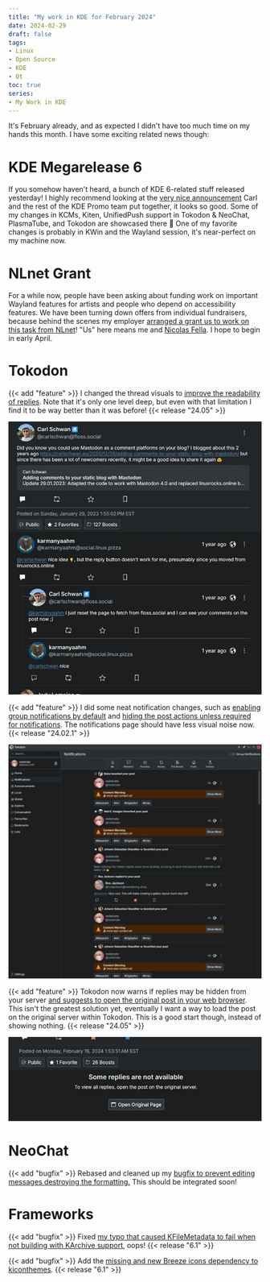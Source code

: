 ```yaml
---
title: "My work in KDE for February 2024"
date: 2024-02-29
draft: false
tags:
- Linux
- Open Source
- KDE
- Qt
toc: true
series:
- My Work in KDE
---
```


It's February already, and as expected I didn't have too much time on my hands this month. I have some exciting related news though:

# KDE Megarelease 6

If you somehow haven't heard, a bunch of KDE 6-related stuff released yesterday! I highly recommend looking at the [very nice announcement](https://kde.org/announcements/megarelease/6/) Carl and the rest of the KDE Promo team put together, it looks so good. Some of my changes in KCMs, Kiten, UnifiedPush support in Tokodon & NeoChat, PlasmaTube, and Tokodon are showcased there 🤩 One of my favorite changes is probably in KWin and the Wayland session, it's near-perfect on my machine now.

# NLnet Grant

For a while now, people have been asking about funding work on important Wayland features for artists and people who depend on accessibility features. We have been turning down offers from individual fundraisers, because behind the scenes my employer [arranged a grant us to work on this task from NLnet](https://nlnet.nl/news/2024/20240212-announcing-projects.html)! "Us" here means me and [Nicolas Fella](https://nicolasfella.de/). I hope to begin in early April.

# Tokodon

{{< add "feature" >}} I changed the thread visuals to [improve the readability of replies](https://invent.kde.org/network/tokodon/-/merge_requests/468). Note that it's only one level deep, but even with that limitation I find it to be way better than it was before! {{< release "24.05" >}}

![Better thread visuals](Screenshot_22_044934.webp)

{{< add "feature" >}} I did some neat notification changes, such as [enabling group notifications by default](https://invent.kde.org/network/tokodon/-/merge_requests/466) and [hiding the post actions unless required for notifications](https://invent.kde.org/network/tokodon/-/merge_requests/467). The notifications page should have less visual noise now. {{< release "24.02.1" >}}

![Less visual noise on the notifications page](Screenshot_19_021013.webp)

{{< add "feature" >}} Tokodon now warns if replies may be hidden from your server [and suggests to open the original post in your web browser](https://invent.kde.org/network/tokodon/-/merge_requests/465). This isn't the greatest solution yet, eventually I want a way to load the post on the original server within Tokodon. This is a good start though, instead of showing nothing. {{< release "24.05" >}}

![The new replies message](Screenshot_19_014014.webp)

# NeoChat

{{< add "bugfix" >}} Rebased and cleaned up my [bugfix to prevent editing messages destroying the formatting.](https://invent.kde.org/network/neochat/-/merge_requests/1283) This should be integrated soon!


# Frameworks

{{< add "bugfix" >}} Fixed [my typo that caused KFileMetadata to fail when not building with KArchive support](https://invent.kde.org/frameworks/kfilemetadata/-/merge_requests/132), oops! {{< release "6.1" >}}

{{< add "bugfix" >}} Add the [missing and new Breeze icons dependency to kiconthemes](https://invent.kde.org/frameworks/kiconthemes/-/merge_requests/121). {{< release "6.1" >}}

